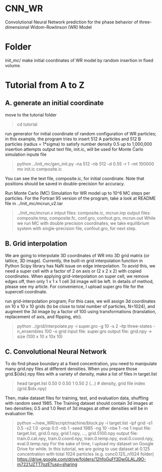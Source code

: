 # CNN_WR
Convolutional Neural Network prediction for the phase behavior of three-dimensional Widom-Rowlinson (WR) Model

# Folder 
init_mc/  make initial coordinates of WR model by random insertion in fixed volume.

# Tutorial from A to Z
## A. generate an initial coordinate
move to the tutorial folder 
> cd tutorial

run generator for initial coordinate of random configuration of WR particles;
 in this example, the program tries to insert 512 A particles and 512 B particles (radius = 1*sigma) 
 to satisfy number density 0.5 up to 1,000,000 insertion attempts
output text file, init.ic, will be used for Monte Carlo simulation inpute file
> python ../init_mc/gen_init.py -na 512 -nb 512 -d 0.55 -r 1 -mt 100000
> mv init.ic composite.ic

You can see the text file, composite.ic, for initial coordinate.
Note that positions should be saved in double-precision for accuracy. 

Run Monte Carlo (MC) Simulation for WR model up to 10^6 MC steps per particles.
For the Fortran 95 version of the program, take a look at README file in ../init_mc/mcrun_v2.tar
> ../init_mc/mcrun.x
intput files: composite.ic, mcrun.inp
output files: composite.tmp, composite.fc, conf.gro, confout.gro, mcrun.out 
While we run MC with double precision coordinates, 
 we take equilibrium system with single-precision file, confout.gro, for next step.

## B. Grid interpolation
We are going to interpolate 3D coordinates of WR into 3D grid matrix (or lattice, 3D image).
Currently, the built-in grid interpolation function in Python Scipy library has NaN issue on edge interpolation.
To aovid this, we need a super cell with a factor of 2 on axis or (2 x 2 x 2) with copied coordinates.
When applying grid-interpolation on super cell, we remove edges off, then only 1 x 1 x 1 cell 3d image will be left.
In details of method, please see my article.
For convenience, I upload super.gro file for the supercell coordinate.

run grid-interpolation program;
For this case, we will assign 3d coordinates on 10 x 10 x 10 grids (to be close to total number of particles, N=1024),
 and augment the 3d image by a factor of 100 using transformations (translation, replacement of axis, and flipping, etc).
> python ../grid/interpolate.py -i super.gro -g 10 -s 2 -itp three-states -n_ensembles 100 -o grid
input file: super.gro
output file: grid.npy -> size (100 x 10 x 10x 10)

## C. Convolutional Neural Network
To do find phase boundary at a fixed concentration, you need to manipulate many grid.npy files at different densities.
When you prepare those grid.${idx}.npy files with a variety of density, 
 make a list of files in target.list
> head target.list
0.50 0
0.50 1
0.50 2
(...) # density, grid file index (grid.$idx.npy)

Then, make dataset files for training, test, and evaluation data, shuffling with random seed 1985.
The Training dataset should contain 3d images at two densities; 0.5 and 1.0
Rest of 3d images at other densities will be in evaluation file.
> python ~/new_WR/script/machine/block.py -i target.list -ipf grid -s1 0.5 -s2 1.0 -prop 0.0 -nb 1 -seed 1985 -ng 10 -nbe 1 -ne 1
input file: target.list, grid.0.npy, grid.1.npy, ..., grid.5100.npy
output file: train.0.cat.npy, train.0.coord.npy, train.0.temp.npy, eval.0.coord.npy, eval.0.temp.npy
For the sake of time, I upload my dataset on Google Drive for while.
In this tutorial, we are going to use dataset at 0.125 concentration with total 1024 particles (e.g. conc0.125_n1024 folder)  
https://drive.google.com/drive/folders/12hfoGuFf3DwGLALJ9O-m7221JZTT7ozE?usp=sharing

